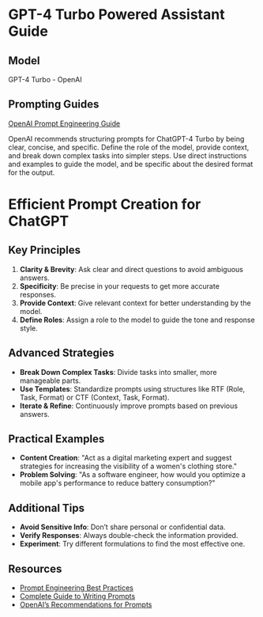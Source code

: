 # GPT-4 Turbo Powered Assistant Guide

## Model

GPT-4 Turbo - OpenAI

## Prompting Guides

[OpenAI Prompt Engineering Guide](https://platform.openai.com/docs/guides/prompt-engineering)

OpenAI recommends structuring prompts for ChatGPT-4 Turbo by being clear, concise, and specific. Define the role of the model, provide context, and break down complex tasks into simpler steps. Use direct instructions and examples to guide the model, and be specific about the desired format for the output.

# Efficient Prompt Creation for ChatGPT

## Key Principles

1. **Clarity & Brevity**: Ask clear and direct questions to avoid ambiguous answers.
2. **Specificity**: Be precise in your requests to get more accurate responses.
3. **Provide Context**: Give relevant context for better understanding by the model.
4. **Define Roles**: Assign a role to the model to guide the tone and response style.

## Advanced Strategies

- **Break Down Complex Tasks**: Divide tasks into smaller, more manageable parts.
- **Use Templates**: Standardize prompts using structures like RTF (Role, Task, Format) or CTF (Context, Task, Format).
- **Iterate & Refine**: Continuously improve prompts based on previous answers.

## Practical Examples

- **Content Creation**: "Act as a digital marketing expert and suggest strategies for increasing the visibility of a women's clothing store."
- **Problem Solving**: "As a software engineer, how would you optimize a mobile app's performance to reduce battery consumption?"

## Additional Tips

- **Avoid Sensitive Info**: Don’t share personal or confidential data.
- **Verify Responses**: Always double-check the information provided.
- **Experiment**: Try different formulations to find the most effective one.

## Resources

- [Prompt Engineering Best Practices](https://help.openai.com/en/articles/10032626-prompt-engineering-best-practices-for-chatgpt)
- [Complete Guide to Writing Prompts](https://iaingenieria.com/guia-completa-prompts-chatgpt/)
- [OpenAI’s Recommendations for Prompts](https://spacioia.com/las-recomendaciones-de-openai-para-la-creacion-de-prompts/)
